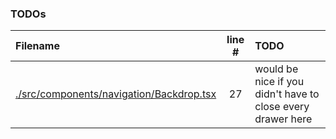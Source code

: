 ### TODOs
| Filename | line # | TODO |
|:------|:------:|:------|
| [./src/components/navigation/Backdrop.tsx](./src/components/navigation/Backdrop.tsx#L27) | 27 | would be nice if you didn't have to close every drawer here |
